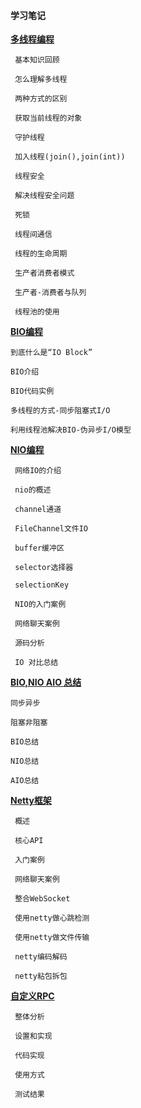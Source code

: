 #### 学习笔记

**[多线程编程](https://github.com/haoxiaoyong1014/recording/blob/master/md/thread.md)**

     基本知识回顾
    
     怎么理解多线程
    
     两种方式的区别
    
     获取当前线程的对象
    
     守护线程
    
     加入线程(join(),join(int))
    
     线程安全
    
     解决线程安全问题
    
     死锁
    
     线程间通信
    
     线程的生命周期
    
     生产者消费者模式
    
     生产者-消费者与队列
    
     线程池的使用
    
**[BIO编程](https://github.com/haoxiaoyong1014/recording/blob/master/md/bio.md)** 

    到底什么是“IO Block”
    
    BIO介绍
    
    BIO代码实例
    
    多线程的方式-同步阻塞式I/O
    
    利用线程池解决BIO-伪异步I/O模型

**[NIO编程](https://github.com/haoxiaoyong1014/recording/blob/master/md/nio.md)**    

     网络IO的介绍
    
     nio的概述
    
     channel通道
    
     FileChannel文件IO
    
     buffer缓冲区
    
     selector选择器
    
     selectionKey
    
     NIO的入门案例
    
     网络聊天案例
    
     源码分析 
     
     IO 对比总结  
     
 **[BIO,NIO AIO 总结](https://github.com/haoxiaoyong1014/recording/blob/master/md/sumup.md)**   
 
    同步异步
    
    阻塞非阻塞
    
    BIO总结
    
    NIO总结
    
    AIO总结
      
    
**[Netty框架](https://github.com/haoxiaoyong1014/recording/blob/master/md/netty.md)**   

     概述
    
     核心API
    
     入门案例
    
     网络聊天案例
    
     整合WebSocket
     
     使用netty做心跳检测
     
     使用netty做文件传输
     
     netty编码解码
     
     netty粘包拆包
    
**[自定义RPC](https://github.com/haoxiaoyong1014/recording/blob/master/md/rpc.md)**   

     整体分析
    
     设置和实现
     
     代码实现
     
     使用方式
     
     测试结果
